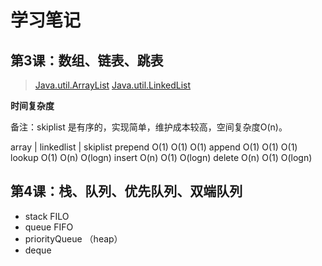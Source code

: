 # 学习笔记

## 第3课：数组、链表、跳表

> [Java.util.ArrayList](http://developer.classpath.org/doc/java/util/ArrayList-source.html)
> [Java.util.LinkedList](http://developer.classpath.org/doc/java/util/LinkedList-source.html)

**时间复杂度**

备注：skiplist 是有序的，实现简单，维护成本较高，空间复杂度O(n)。

array | linkedlist | skiplist
prepend O(1) O(1) O(1)
append O(1) O(1) O(1)
lookup O(1) O(n) O(logn)
insert O(n) O(1) O(logn)
delete O(n) O(1) O(logn)

## 第4课：栈、队列、优先队列、双端队列

+ stack FILO
+ queue FIFO
+ priorityQueue （heap）
+ deque
